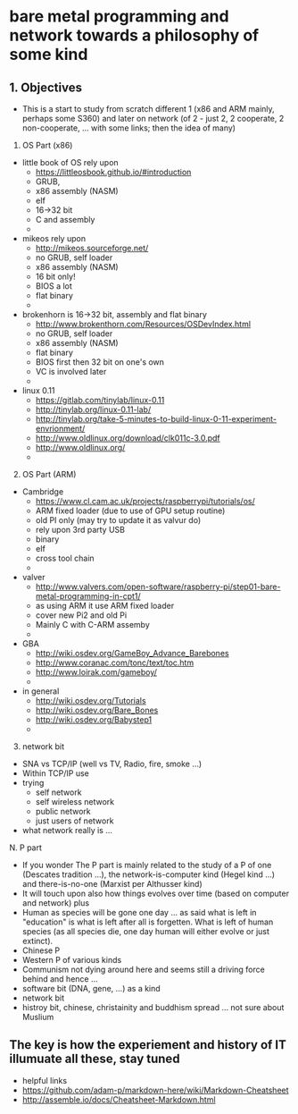 # bare metal programming and network towards a philosophy of some kind

## 1. Objectives

*  This is a start to study from scratch different 1 (x86 and ARM mainly, perhaps some S360) and later on network (of 2 - just 2, 2 cooperate, 2 non-cooperate, ... with some links; then the idea of many)

1. OS Part (x86)

  * little book of OS rely upon 
    * https://littleosbook.github.io/#introduction 
    * GRUB, 
    * x86 assembly (NASM)
    * elf
    * 16->32 bit
    * C and assembly
    * 
  * mikeos rely upon
    * http://mikeos.sourceforge.net/ 
    * no GRUB, self loader
    * x86 assembly (NASM)
    * 16 bit only!
    * BIOS a lot 
    * flat binary
    * 
  * brokenhorn is 16->32 bit, assembly and flat binary
    * http://www.brokenthorn.com/Resources/OSDevIndex.html
    * no GRUB, self loader 
    * x86 assembly (NASM)
    * flat binary
    * BIOS first then 32 bit on one's own
    * VC is involved later
    * 
  * linux 0.11
    * https://gitlab.com/tinylab/linux-0.11
    * http://tinylab.org/linux-0.11-lab/
    * http://tinylab.org/take-5-minutes-to-build-linux-0-11-experiment-envrionment/
    * http://www.oldlinux.org/download/clk011c-3.0.pdf
    * http://www.oldlinux.org/
    * 

2. OS Part (ARM)

  * Cambridge
    * https://www.cl.cam.ac.uk/projects/raspberrypi/tutorials/os/
    * ARM fixed loader (due to use of GPU setup routine)
    * old PI only (may try to update it as valvur do)
    * rely upon 3rd party USB
    * binary
    * elf
    * cross tool chain
    * 
  * valver
    * http://www.valvers.com/open-software/raspberry-pi/step01-bare-metal-programming-in-cpt1/
    * as using ARM it use ARM fixed loader
    * cover new Pi2 and old Pi
    * Mainly C with C-ARM assemby
    * 
  * GBA
    * http://wiki.osdev.org/GameBoy_Advance_Barebones
    * http://www.coranac.com/tonc/text/toc.htm
    * http://www.loirak.com/gameboy/
    * 
  * in general
    * http://wiki.osdev.org/Tutorials
    * http://wiki.osdev.org/Bare_Bones
    * http://wiki.osdev.org/Babystep1
    * 

3. network bit 
  * SNA vs TCP/IP (well vs TV, Radio, fire, smoke ...)
  * Within TCP/IP use 
  * trying
    * self network
    * self wireless network
    * public network
    * just users of network
  * what network really is ...

N. P part

  * If you wonder The P part is mainly related to the study of a P of one (Descates tradition ...), the network-is-computer kind (Hegel kind ...) and there-is-no-one (Marxist per Althusser kind)
  * It will touch upon also how things evolves over time (based on computer and network) plus 
  * Human as species will be gone one day ... as said what is left in "education" is what is left after all is forgetten.  What is left of human species (as all species die, one day human will either evolve or just extinct).  
  * Chinese P 
  * Western P of various kinds
  * Communism not dying around here and seems still a driving force behind and hence ...
  * software bit (DNA, gene, ...) as a kind 
  * network bit 
  * histroy bit, chinese, christainity and buddhism spread ... not sure about Muslium

## The key is how the experiement and history of IT illumuate all these, stay tuned

- helpful links
 - https://github.com/adam-p/markdown-here/wiki/Markdown-Cheatsheet
 - http://assemble.io/docs/Cheatsheet-Markdown.html

